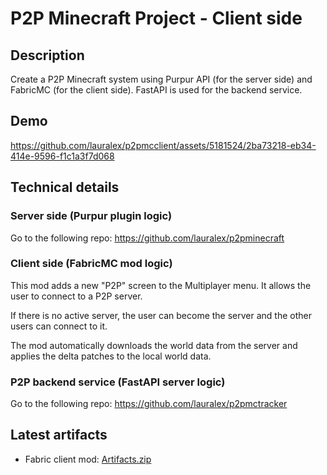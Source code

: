 # P2P Minecraft Project - Client side
## Description
Create a P2P Minecraft system using Purpur API (for the server side) and FabricMC (for the client side). FastAPI is used for the backend service.

## Demo
https://github.com/lauralex/p2pmcclient/assets/5181524/2ba73218-eb34-414e-9596-f1c1a3f7d068

## Technical details
### Server side (Purpur plugin logic)
Go to the following repo: https://github.com/lauralex/p2pminecraft

### Client side (FabricMC mod logic)
This mod adds a new "P2P" screen to the Multiplayer menu. It allows the user to connect to a P2P server.

If there is no active server, the user can become the server and the other users can connect to it.

The mod automatically downloads the world data from the server and applies the delta patches to the local world data.

### P2P backend service (FastAPI server logic)
Go to the following repo: https://github.com/lauralex/p2pmctracker

## Latest artifacts
- Fabric client mod: [Artifacts.zip](https://nightly.link/lauralex/p2pmcclient/workflows/build/main/Artifacts.zip)
